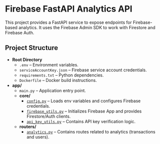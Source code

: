 # Firebase FastAPI Analytics API

This project provides a FastAPI service to expose endpoints for Firebase-based analytics. It uses the Firebase Admin SDK to work with Firestore and Firebase Auth.

## Project Structure

- **Root Directory**
  - `.env` – Environment variables.
  - `serviceAccountKey.json` – Firebase service account credentials.
  - `requirements.txt` – Python dependencies.
  - `Dockerfile` – Docker build instructions.
- **app/**
  - `main.py` – Application entry point.
  - **core/**
    - [`config.py`](app/core/config.py) – Loads env variables and configures Firebase credentials.
    - [`firebase_utils.py`](app/core/firebase_utils.py) – Initializes Firebase App and provides Firestore/Auth clients.
    - [`api_key_utils.py`](app/core/api_key_utils.py) – Contains API key verification logic.
  - **routers/**
    - [`analytics.py`](app/routers/analytics.py) – Contains routes related to analytics (transactions and users).


